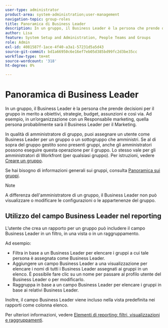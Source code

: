 ```yaml
---
user-type: administrator
product-area: system-administration;user-management
navigation-topic: group-roles
title: Panoramica di Business Leader
description: In un gruppo, il Business Leader è la persona che prende decisioni per il gruppo in merito a obiettivi, strategie, budget, assunzioni e così via. Ad esempio, in un’organizzazione con un Responsabile marketing, quella persona probabilmente sarà il Business Leader per il Marketing.
author: Lisa
feature: System Setup and Administration, People Teams and Groups
role: Admin
exl-id: 4081587f-1ace-4f40-a3a1-57231d5a5d43
source-git-commit: bd1a66950c6e16ef7eb05d385bd99fc2d3be35cc
workflow-type: tm+mt
source-wordcount: '318'
ht-degree: 0%

---
```


# Panoramica di Business Leader

In un gruppo, il Business Leader è la persona che prende decisioni per il gruppo in merito a obiettivi, strategie, budget, assunzioni e così via. Ad esempio, in un’organizzazione con un Responsabile marketing, quella persona probabilmente sarà il Business Leader per il Marketing.

In qualità di amministratore di gruppo, puoi assegnare un utente come Business Leader per un gruppo o un sottogruppo che amministri. Se al di sopra del gruppo gestito sono presenti gruppi, anche gli amministratori possono eseguire questa operazione per il gruppo. Lo stesso vale per gli amministratori di Workfront (per qualsiasi gruppo). Per istruzioni, vedere [Creare un gruppo](../../../administration-and-setup/manage-groups/create-and-manage-groups/create-a-group.md).

Se hai bisogno di informazioni generali sui gruppi, consulta [Panoramica sui gruppi](../../../administration-and-setup/manage-groups/groups-overview/groups.md).

>[!NOTE]
>
>A differenza dell&#39;amministratore di un gruppo, il Business Leader non può visualizzare o modificare le configurazioni o le appartenenze del gruppo.

<!--
>DRAFTED IN FLARE:
>At this point the field is added for mainly reporting purposes.>
>
-->

## Utilizzo del campo Business Leader nel reporting

L’utente che crea un rapporto per un gruppo può includere il campo Business Leader in un filtro, in una vista o in un raggruppamento.

Ad esempio:

* Filtra in base a un Business Leader per elencare i gruppi a cui tale persona è assegnata come Business Leader.
* Aggiungere un campo Business Leader a una visualizzazione per elencare i nomi di tutti i Business Leader assegnati ai gruppi in un elenco. È possibile fare clic su un nome per passare al profilo utente del Business Leader o per modificarlo.
* Raggruppa in base a un campo Business Leader per elencare i gruppi in base ai relativi Business Leader.

Inoltre, il campo Business Leader viene incluso nella vista predefinita nei rapporti come colonna elenco.

Per ulteriori informazioni, vedere [Elementi di reporting: filtri, visualizzazioni e raggruppamenti](../../../reports-and-dashboards/reports/reporting-elements/reporting-elements-filters-views-groupings.md).
